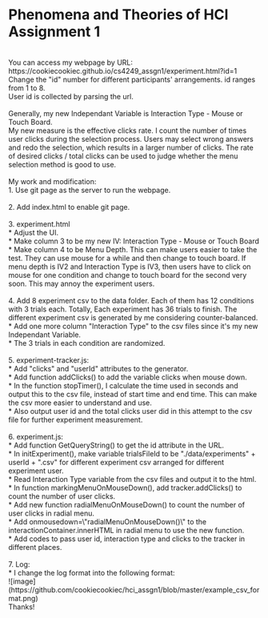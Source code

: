 # Phenomena and Theories of HCI Assignment 1</br>
</br>
You can access my webpage by URL:</br>
https://cookiecookiec.github.io/cs4249_assgn1/experiment.html?id=1</br>
Change the "id" number for different participants' arrangements. id ranges from 1 to 8.</br>
User id is collected by parsing the url.</br>
</br>
Generally, my new Independant Variable is Interaction Type - Mouse or Touch Board.</br>
My new measure is the effective clicks rate. I count the number of times user clicks during the selection process. Users may select wrong answers and redo the selection, which results in a larger number of clicks. The rate of desired clicks / total clicks can be used to judge whether the menu selection method is good to use.</br>
</br>
My work and modification:</br>
1. Use git page as the server to run the webpage.</br>
</br>
2. Add index.html to enable git page.</br>
</br>
3. experiment.html</br>
 * Adjust the UI.</br>
 * Make column 3 to be my new IV: Interaction Type - Mouse or Touch Board</br>
 * Make column 4 to be Menu Depth. This can make users easier to take the test. They can use mouse for a while and then change to touch board. If menu depth is IV2 and Interaction Type is IV3, then users have to click on mouse for one condition and change to touch board for the second very soon. This may annoy the experiment users.</br>
    </br>
4. Add 8 experiment csv to the data folder. Each of them has 12 conditions with 3 trials each. Totally, Each experiment has 36 trials to finish. The different experiment csv is generated by me considering counter-balanced.</br>
 * Add one more column "Interaction Type" to the csv files since it's my new Independant Variable.</br>
 * The 3 trials in each condition are randomized.</br>
</br>
5. experiment-tracker.js:</br>
 * Add "clicks" and "userId" attributes to the generator.</br>
 * Add function addClicks() to add the variable clicks when mouse down.</br>
 * In the function stopTimer(), I calculate the time used in seconds and output this to the csv file, instead of start time and end time. This can make the csv more easier to understand and use.</br>
 * Also output user id and the total clicks user did in this attempt to the csv file for further experiment measurement.</br>
    </br>
6. experiment.js:</br>
 * Add function GetQueryString() to get the id attribute in the URL.</br>
 * In initExperiment(), make variable trialsFileId to be "./data/experiments" + userId + ".csv" for different experiment csv arranged for different experiment user.</br>
 * Read Interaction Type variable from the csv files and output it to the html.</br>
 * In function markingMenuOnMouseDown(), add tracker.addClicks() to count the number of user clicks.</br>
 * Add new function radialMenuOnMouseDown() to count the number of user clicks in radial menu.</br>
 * Add onmousedown=\"radialMenuOnMouseDown()\" to the interactionContainer.innerHTML in radial menu to use the new function.</br>
 * Add codes to pass user id, interaction type and clicks to the tracker in different places.</br>
    </br>
7. Log:</br>
 * I change the log format into the following format:</br>
![image](https://github.com/cookiecookiec/hci_assgn1/blob/master/example_csv_format.png)</br>
Thanks!</br>
